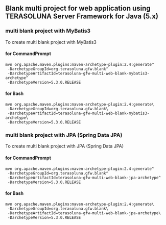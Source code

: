 ## Blank multi project for web application using TERASOLUNA Server Framework for Java (5.x) 

### multi blank project with MyBatis3

To create multi blank project with MyBatis3

#### for CommandPrompt

``` console
mvn org.apache.maven.plugins:maven-archetype-plugin:2.4:generate^
 -DarchetypeGroupId=org.terasoluna.gfw.blank^
 -DarchetypeArtifactId=terasoluna-gfw-multi-web-blank-mybatis3-archetype^
 -DarchetypeVersion=5.3.0.RELEASE
```

#### for Bash

``` console
mvn org.apache.maven.plugins:maven-archetype-plugin:2.4:generate\
 -DarchetypeGroupId=org.terasoluna.gfw.blank\
 -DarchetypeArtifactId=terasoluna-gfw-multi-web-blank-mybatis3-archetype\
 -DarchetypeVersion=5.3.0.RELEASE
```

### multi blank project with JPA (Spring Data JPA)

To create multi blank project with JPA (Spring Data JPA)

#### for CommandPrompt

``` console
mvn org.apache.maven.plugins:maven-archetype-plugin:2.4:generate^
 -DarchetypeGroupId=org.terasoluna.gfw.blank^
 -DarchetypeArtifactId=terasoluna-gfw-multi-web-blank-jpa-archetype^
 -DarchetypeVersion=5.3.0.RELEASE
```

#### for Bash

``` console
mvn org.apache.maven.plugins:maven-archetype-plugin:2.4:generate\
 -DarchetypeGroupId=org.terasoluna.gfw.blank\
 -DarchetypeArtifactId=terasoluna-gfw-multi-web-blank-jpa-archetype\
 -DarchetypeVersion=5.3.0.RELEASE
```
